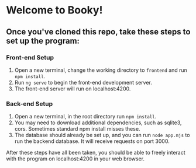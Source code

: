 # Welcome to Booky!

## Once you've cloned this repo, take these steps to set up the program:

### Front-end Setup

1. Open a new terminal, change the working directory to `frontend` and run `npm install`.
2. Run `ng serve` to begin the front-end development server.
3. The front-end server will run on localhost:4200.

### Back-end Setup

1. Open a new terminal, in the root directory run `npm install`.
2. You may need to download additional dependencies, such as sqlite3, cors. Sometimes standard npm install misses these.
3. The database should already be set up, and you can run `node app.mjs` to run the backend database. It will receive requests on port 3000.

After these steps have all been taken, you should be able to freely interact with the program on localhost:4200 in your web browser.
